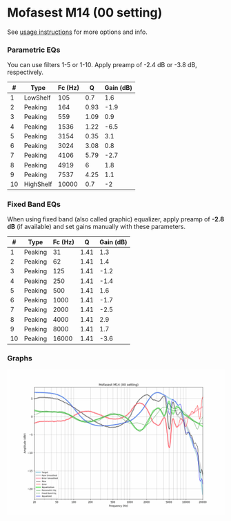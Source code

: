 # Mofasest M14 (00 setting)
See [usage instructions](https://github.com/jaakkopasanen/AutoEq#usage) for more options and info.

### Parametric EQs
You can use filters 1-5 or 1-10. Apply preamp of -2.4 dB or -3.8 dB, respectively.

|   # | Type      |   Fc (Hz) |    Q |   Gain (dB) |
|-----|-----------|-----------|------|-------------|
|   1 | LowShelf  |       105 | 0.7  |         1.6 |
|   2 | Peaking   |       164 | 0.93 |        -1.9 |
|   3 | Peaking   |       559 | 1.09 |         0.9 |
|   4 | Peaking   |      1536 | 1.22 |        -6.5 |
|   5 | Peaking   |      3154 | 0.35 |         3.1 |
|   6 | Peaking   |      3024 | 3.08 |         0.8 |
|   7 | Peaking   |      4106 | 5.79 |        -2.7 |
|   8 | Peaking   |      4919 | 6    |         1.8 |
|   9 | Peaking   |      7537 | 4.25 |         1.1 |
|  10 | HighShelf |     10000 | 0.7  |        -2   |

### Fixed Band EQs
When using fixed band (also called graphic) equalizer, apply preamp of **-2.8 dB** (if available) and set gains manually with these parameters.

|   # | Type    |   Fc (Hz) |    Q |   Gain (dB) |
|-----|---------|-----------|------|-------------|
|   1 | Peaking |        31 | 1.41 |         1.3 |
|   2 | Peaking |        62 | 1.41 |         1.4 |
|   3 | Peaking |       125 | 1.41 |        -1.2 |
|   4 | Peaking |       250 | 1.41 |        -1.4 |
|   5 | Peaking |       500 | 1.41 |         1.6 |
|   6 | Peaking |      1000 | 1.41 |        -1.7 |
|   7 | Peaking |      2000 | 1.41 |        -2.5 |
|   8 | Peaking |      4000 | 1.41 |         2.9 |
|   9 | Peaking |      8000 | 1.41 |         1.7 |
|  10 | Peaking |     16000 | 1.41 |        -3.6 |

### Graphs
![](./Mofasest%20M14%20(00%20setting).png)
